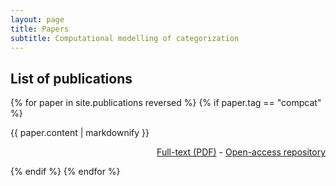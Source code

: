 ```yaml
---
layout: page
title: Papers
subtitle: Computational modelling of categorization
---
```


## List of publications

{% for paper in site.publications reversed %}
  {% if paper.tag == "compcat" %}
  <p>{{ paper.content | markdownify }}
  <div align="right">
  <a href="{{ paper.pdf }}">Full-text (PDF)</a> - <a href="{{ paper.osr }}">Open-access repository</a>
  </div>
  </p>
  {% endif %}
{% endfor %}

